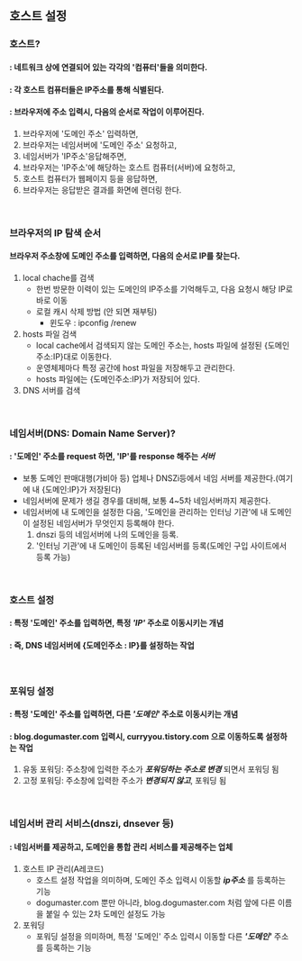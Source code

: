 ## 호스트 설정

### 호스트?
#### : 네트워크 상에 연결되어 있는 각각의 '컴퓨터'들을 의미한다.
#### : 각 호스트 컴퓨터들은 IP주소를 통해 식별된다.
#### : 브라우저에 주소 입력시, 다음의 순서로 작업이 이루어진다.
1. 브라우저에 '도메인 주소' 입력하면,
2. 브라우저는 네임서버에 '도메인 주소' 요청하고,
3. 네임서버가 'IP주소'응답해주면,
4. 브라우저는 'IP주소'에 해당하는 호스트 컴퓨터(서버)에 요청하고,
5. 호스트 컴퓨터가 웹페이지 등을 응답하면,
6. 브라우저는 응답받은 결과를 화면에 렌더링 한다.

<br>

### 브라우저의 IP 탐색 순서
#### 브라우저 주소창에 도메인 주소를 입력하면, 다음의 순서로 IP를 찾는다.
1. local chache를 검색
    - 한번 방문한 이력이 있는 도메인의 IP주소를 기억해두고, 다음 요청시 해당 IP로 바로 이동
    - 로컬 캐시 삭제 방법 (안 되면 재부팅)
        - 윈도우 : ipconfig /renew
2. hosts 파일 검색
    - local cache에서 검색되지 않는 도메인 주소는, hosts 파일에 설정된 {도메인주소:IP}대로 이동한다.
    - 운영체제마다 특정 공간에 host 파일을 저장해두고 관리한다.
    - hosts 파일에는 {도메인주소:IP}가 저장되어 있다.
3. DNS 서버를 검색
 
<br>

### 네임서버(DNS: Domain Name Server)?
#### : '도메인' 주소를 request 하면, 'IP'를 response 해주는 ***서버***
- 보통 도메인 판매대행(가비아 등) 업체나 DNSZi등에서 네임 서버를 제공한다.(여기에 내 {도메인:IP}가 저장된다)
- 네임서버에 문제가 생길 경우를 대비해, 보통 4~5차 네임서버까지 제공한다.
- 네임서버에 내 도메인을 설정한 다음, '도메인을 관리하는 인터닝 기관'에 내 도메인이 설정된 네임서버가 무엇인지 등록해야 한다.
    1. dnszi 등의 네임서버에 나의 도메인을 등록. 
    2. '인터닝 기관'에 내 도메인이 등록된 네임서버를 등록(도메인 구입 사이트에서 등록 가능)

<br>

### 호스트 설정
#### : 특정 '도메인' 주소를 입력하면, 특정 ***'IP'*** 주소로 이동시키는 개념
#### : 즉, DNS 네임서버에 {도메인주소 : IP}를 설정하는 작업

<br>

### 포워딩 설정
#### : 특정 '도메인' 주소를 입력하면, 다른 ***'도메인'*** 주소로 이동시키는 개념
#### : blog.dogumaster.com 입력시, curryyou.tistory.com 으로 이동하도록 설정하는 작업
 1. 유동 포워딩: 주소창에 입력한 주소가 ***포워딩하는 주소로 변경*** 되면서 포워딩 됨
 2. 고정 포워딩: 주소창에 입력한 주소가 ***변경되지 않고***, 포워딩 됨



<br>

### 네임서버 관리 서비스(dnszi, dnsever 등)
#### : 네임서버를 제공하고, 도메인을 통합 관리 서비스를 제공해주는 업체
1. 호스트 IP 관리(A레코드)
    - 호스트 설정 작업을 의미하며, 도메인 주소 입력시 이동할 ***ip주소*** 를 등록하는 기능
    - dogumaster.com 뿐만 아니라, blog.dogumaster.com 처럼 앞에 다른 이름을 붙일 수 있는 2차 도메인 설정도 가능
2. 포워딩
    - 포워딩 설정을 의미하며, 특정 '도메인' 주소 입력시 이동할 다른 ***'도메인'*** 주소를 등록하는 기능





